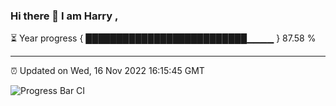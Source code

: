### Hi there 👋 I am Harry , 

⏳ Year progress { ██████████████████████████▁▁▁▁ } 87.58 %

---

⏰ Updated on Wed, 16 Nov 2022 16:15:45 GMT

![Progress Bar CI](https://github.com/duykhang68/duykhang68/workflows/Progress%20Bar%20CI/badge.svg)
